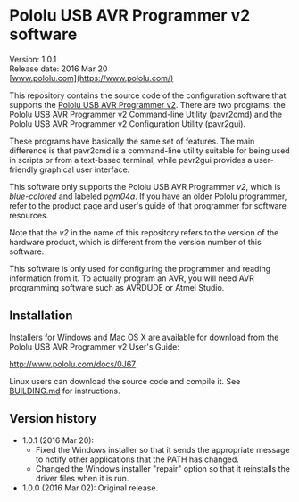 # Pololu USB AVR Programmer v2 software

Version: 1.0.1<br/>
Release date: 2016 Mar 20<br/>
[www.pololu.com](https://www.pololu.com/)

This repository contains the source code of the configuration software that
supports the [Pololu USB AVR Programmer v2](https://www.pololu.com/product/3170).
There are two programs: the Pololu USB AVR Programmer v2 Command-line Utility
(pavr2cmd) and the Pololu USB AVR Programmer v2 Configuration Utility (pavr2gui).

These programs have basically the same set of features.  The main difference is
that pavr2cmd is a command-line utility suitable for being used in scripts or
from a text-based terminal, while pavr2gui provides a user-friendly graphical
user interface.

This software only supports the Pololu USB AVR Programmer *v2*, which is
*blue-colored* and labeled *pgm04a*.  If you have an older Pololu programmer,
refer to the product page and user's guide of that programmer for software
resources.

Note that the *v2* in the name of this repository refers to the version of the
hardware product, which is different from the version number of this software.

This software is only used for configuring the programmer and reading
information from it.  To actually program an AVR, you will need AVR programming
software such as AVRDUDE or Atmel Studio.

## Installation

Installers for Windows and Mac OS X are available for download from the Pololu
USB AVR Programmer v2 User's Guide:

  http://www.pololu.com/docs/0J67

Linux users can download the source code and compile it.  See
[BUILDING.md](BUILDING.md) for instructions.

## Version history

* 1.0.1 (2016 Mar 20):
    * Fixed the Windows installer so that it sends the appropriate message to
      notify other applications that the PATH has changed.
    * Changed the Windows installer "repair" option so that it reinstalls
      the driver files when it is run.
* 1.0.0 (2016 Mar 02): Original release.
